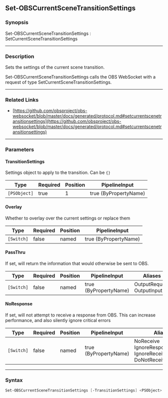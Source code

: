 Set-OBSCurrentSceneTransitionSettings
-------------------------------------

### Synopsis
Set-OBSCurrentSceneTransitionSettings : SetCurrentSceneTransitionSettings

---

### Description

Sets the settings of the current scene transition.

Set-OBSCurrentSceneTransitionSettings calls the OBS WebSocket with a request of type SetCurrentSceneTransitionSettings.

---

### Related Links
* [https://github.com/obsproject/obs-websocket/blob/master/docs/generated/protocol.md#setcurrentscenetransitionsettings](https://github.com/obsproject/obs-websocket/blob/master/docs/generated/protocol.md#setcurrentscenetransitionsettings)

---

### Parameters
#### **TransitionSettings**
Settings object to apply to the transition. Can be `{}`

|Type        |Required|Position|PipelineInput        |
|------------|--------|--------|---------------------|
|`[PSObject]`|true    |1       |true (ByPropertyName)|

#### **Overlay**
Whether to overlay over the current settings or replace them

|Type      |Required|Position|PipelineInput        |
|----------|--------|--------|---------------------|
|`[Switch]`|false   |named   |true (ByPropertyName)|

#### **PassThru**
If set, will return the information that would otherwise be sent to OBS.

|Type      |Required|Position|PipelineInput        |Aliases                      |
|----------|--------|--------|---------------------|-----------------------------|
|`[Switch]`|false   |named   |true (ByPropertyName)|OutputRequest<br/>OutputInput|

#### **NoResponse**
If set, will not attempt to receive a response from OBS.
This can increase performance, and also silently ignore critical errors

|Type      |Required|Position|PipelineInput        |Aliases                                                                |
|----------|--------|--------|---------------------|-----------------------------------------------------------------------|
|`[Switch]`|false   |named   |true (ByPropertyName)|NoReceive<br/>IgnoreResponse<br/>IgnoreReceive<br/>DoNotReceiveResponse|

---

### Syntax
```PowerShell
Set-OBSCurrentSceneTransitionSettings [-TransitionSettings] <PSObject> [-Overlay] [-PassThru] [-NoResponse] [<CommonParameters>]
```
